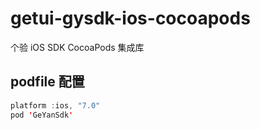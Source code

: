 # getui-gysdk-ios-cocoapods
个验 iOS SDK CocoaPods 集成库

## podfile 配置
``` java
platform :ios, "7.0"
pod 'GeYanSdk'

```
